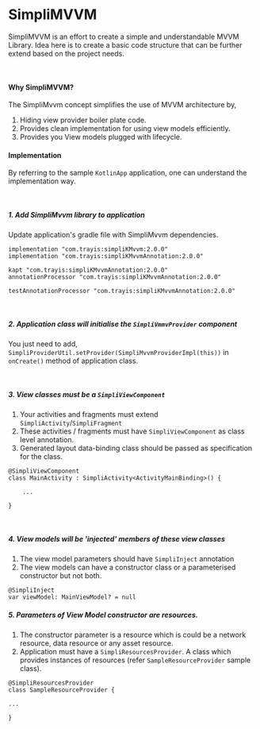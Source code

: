 # SimpliMVVM

SimpliMVVM is an effort to create a simple and understandable MVVM Library. Idea here is to create a basic code structure that can be further extend based on the project needs.

<br/>

#### Why SimpliMVVM?
The SimpliMvvm concept simplifies the use of MVVM architecture by,
1. Hiding view provider boiler plate code.
2. Provides clean implementation for using view models efficiently.
3. Provides you View models plugged with lifecycle.

#### Implementation

By referring to the sample ```KotlinApp``` application, one can understand the implementation way.

<br/>

##### 1. Add SimpliMvvm library to application
Update application's gradle file with SimpliMvvm dependencies.

```
implementation "com.trayis:simpliKMvvm:2.0.0"
implementation "com.trayis:simpliKMvvmAnnotation:2.0.0"

kapt "com.trayis:simpliKMvvmAnnotation:2.0.0"
annotationProcessor "com.trayis:simpliKMvvmAnnotation:2.0.0"

testAnnotationProcessor "com.trayis:simpliKMvvmAnnotation:2.0.0"
```

<br/>

##### 2. Application class will initialise the ```SimpliVmmvProvider``` component
You just need to add, ```SimpliProviderUtil.setProvider(SimpliMvvmProviderImpl(this))``` in ```onCreate()``` method of application class.

<br/>

##### 3. View classes must be a ```SimpliViewComponent```

1. Your activities and fragments must extend ```SimpliActivity```/```SimpliFragment```
2. These activities / fragments must have ```SimpliViewComponent``` as class level annotation.
3. Generated layout data-binding class should be passed as specification for the class.

```
@SimpliViewComponent
class MainActivity : SimpliActivity<ActivityMainBinding>() {

    ...

}
```

<br/>

##### 4. View models will be 'injected' members of these view classes

1. The view model parameters should have ```SimpliInject``` annotation
2. The view models can have a constructor class or a parameterised constructor but not both.

```
@SimpliInject
var viewModel: MainViewModel? = null
```

##### 5. Parameters of View Model constructor are resources.

1. The constructor parameter is a resource which is could be a network resource, data resource or any asset resource.
2. Application must have a ```SimpliResourcesProvider```. A class which provides instances of resources (refer ```SampleResourceProvider``` sample class).

```
@SimpliResourcesProvider
class SampleResourceProvider {

...

}
```
